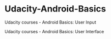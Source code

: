 # Udacity-Android-Basics
Udacity courses - Android Basics: User Input

Udacity courses - Android Basics: User Interface
